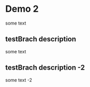 # Demo 2

some text

## testBrach description

some text

## testBrach description -2

some text -2
